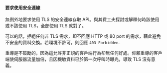 #### 要求使用安全連線

無例外地要求使用 TLS 的安全連線存取 API。與其費工夫探討或解釋何時該使用或不該使用 TLS，全部使用 TLS 就對了。

可以的話，拒絕任何非 TLS 需求，即不回應 HTTP 或 80 port 的需求，藉此避免不安全的資料交換。若環境不許可，則回應 `403 Forbidden`.

重導是不鼓勵的，因為這允許非正規的客戶端行為卻無任何好處。仰賴重導的客戶端使伺服器流量加倍，且因機敏資料已於第一次呼叫時曝光，導致 TLS 沒有意義。
